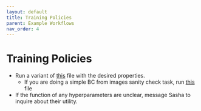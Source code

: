 ```yaml
---
layout: default
title: Training Policies
parent: Example Workflows
nav_order: 4
---
```


# Training Policies

* Run a variant of [this](https://github.com/droid-dataset/droid/blob/main/scripts/training/train_policy.py) file with the desired properties.
	* If you are doing a simple BC from images sanity check task, run [this](https://github.com/droid-dataset/droid/blob/main/scripts/training/sanity_check/image_obs.py) file
* If the function of any hyperparameters are unclear, message Sasha to inquire about their utility.

